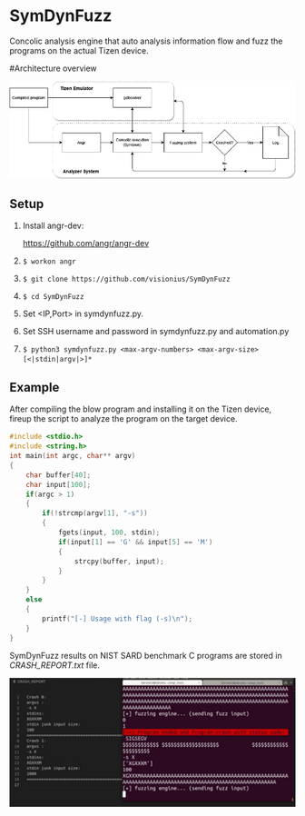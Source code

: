 
# SymDynFuzz

Concolic analysis engine that auto analysis information flow and fuzz the programs on the actual Tizen device.

#Architecture overview

![image](images/Tizen_fuzz_system.png "result")

## Setup
1. Install angr-dev:

    https://github.com/angr/angr-dev

2. `$ workon angr`

3. `$ git clone https://github.com/visionius/SymDynFuzz`

4. `$ cd SymDynFuzz`

5. Set <IP,Port> in symdynfuzz.py.

6. Set SSH username and password in symdynfuzz.py and automation.py

7. `$ python3 symdynfuzz.py <max-argv-numbers> <max-argv-size> [<|stdin|argv|>]*`

## Example

After compiling the blow program and installing it on the Tizen device, fireup the script to analyze the program on the target device.

```c 
#include <stdio.h>
#include <string.h>
int main(int argc, char** argv)
{
    char buffer[40];
    char input[100];
    if(argc > 1)
    {
        if(!strcmp(argv[1], "-s"))
        {
            fgets(input, 100, stdin);
            if(input[1] == 'G' && input[5] == 'M')
            {
                strcpy(buffer, input);
            }
        }
    }
    else
    {
        printf("[-] Usage with flag (-s)\n");
    }
}
```
SymDynFuzz results on NIST SARD benchmark C programs are stored in *CRASH_REPORT.txt* file.

![image](images/output.jpg "result")

